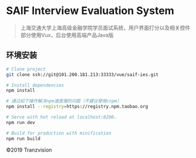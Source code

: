 # SAIF Interview Evaluation System

> 上海交通大学上海高级金融学院学员面试系统，用户界面打分以及相关控件部分使用Vux，后台使用高端产品Java版


## 环境安装

```bash
# Clone project
git clone ssh://git@101.200.181.213:33333/vue/saif-ies.git

# Install dependencies
npm install

# 通过如下操作解决npm速度慢的问题（不建议使用cnpm）
npm install --registry=https://registry.npm.taobao.org

# Serve with hot reload at localhost:8200，
npm run dev

# Build for production with minification
npm run build
```


©2019 Tranzvision